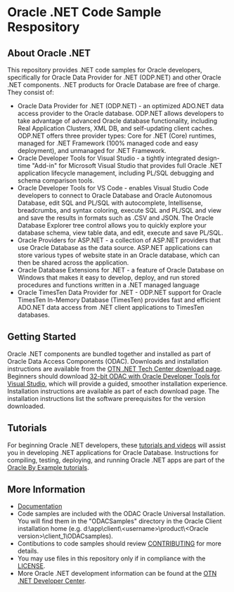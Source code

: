 <!-- Note: The Oracle .NET Code Sample Repository has moved to this <a href="https://github.com/oracle/oracle-db-examples/tree/master/dotnet">new location</a>. -->

<H1>Oracle .NET Code Sample Respository</H1>
<H2>About Oracle .NET</H2>
This repository provides .NET code samples for Oracle developers, specifically for Oracle Data Provider for .NET (ODP.NET)
and other Oracle .NET components. .NET products for Oracle Database are free of charge. They consist of:

<ul>
<li>Oracle Data Provider for .NET (ODP.NET) - an optimized ADO.NET data access provider to the Oracle database. ODP.NET allows developers to take advantage of advanced Oracle database functionality, including Real Application Clusters, XML DB, and self-updating client caches. ODP.NET offers three provider types: Core for .NET (Core) runtimes, managed for .NET Framework (100% managed code and easy deployment), and unmanaged for .NET Framework.</li>
<li>Oracle Developer Tools for Visual Studio - a tightly integrated design-time "Add-in" for Microsoft Visual Studio that provides full Oracle .NET application lifecycle management, including PL/SQL debugging and schema comparison tools.</li>
  <li>Oracle Developer Tools for VS Code - enables Visual Studio Code developers to connect to Oracle Database and Oracle Autonomous Database, edit SQL and PL/SQL with autocomplete, Intellisense, breadcrumbs, and syntax coloring, execute SQL and PL/SQL and view and save the results in formats such as .CSV and JSON. The Oracle Database Explorer tree control allows you to quickly explore your database schema, view table data, and edit, execute and save PL/SQL.</li>
<li>Oracle Providers for ASP.NET - a collection of ASP.NET providers that use Oracle Database as the data source. ASP.NET applications can store various types of website state in an Oracle database, which can then be shared across the application.</li>
<li>Oracle Database Extensions for .NET - a feature of Oracle Database on Windows that makes it easy to develop, deploy, and run stored procedures and functions written in a .NET managed language</li>
<li>Oracle TimesTen Data Provider for .NET - ODP.NET support for Oracle TimesTen In-Memory Database (TimesTen) provides fast and efficient ADO.NET data access from .NET client applications to TimesTen databases.</li>
</ul>
<H2>Getting Started</H2>
Oracle .NET components are bundled together and installed as part of Oracle Data Access Components (ODAC). Downloads and installation instructions are available from the <a href="http://www.oracle.com/technetwork/topics/dotnet/downloads/index.html">OTN .NET Tech Center download page</a>. Beginners should download <a href="http://www.oracle.com/technetwork/topics/dotnet/utilsoft-086879.html">32-bit ODAC with Oracle Developer Tools for Visual Studio</a>, which will provide a guided, smoother installation experience. Installation instructions are available as part of each download page. The installation instructions list the software prerequisites for the version downloaded.

<H2>Tutorials</H2>
For beginning Oracle .NET developers, these <a href="http://www.oracle.com/technetwork/topics/dotnet/for-beginners/index.html">tutorials and videos</a> will assist you in developing .NET applications for Oracle Database. Instructions for compiling, testing, deploying, and running Oracle .NET apps are part of the  <a href="https://apex.oracle.com/pls/apex/f?p=44785:24:0::NO::P24_CONTENT_ID,P24_PREV_PAGE:10117,1">Oracle By Example tutorials</a>.

<H2>More Information</H2>
<ul>
<li><a href="https://docs.oracle.com/en/database/oracle/oracle-data-access-components/19.3/">Documentation</a></li>
<li>Code samples are included with the ODAC Oracle Universal Installation. You will find them in the "ODACSamples" directory in the Oracle Client installation home (e.g. d:\app\client\&lt;username&gt;\product\&lt;Oracle version&gt;\client_1\ODACsamples).</li>
<li>Contibutions to code samples should review <a href="CONTRIBUTING.md">CONTRIBUTING</a> for more details.</li>
<li>You may use files in this repository only if in compliance with the <a href="LICENSE">LICENSE</a>.</li>
<li>More Oracle .NET development information can be found at the <a href="http://otn.oracle.com/dotnet">OTN .NET Developer Center</a>.</li>
</ul>

